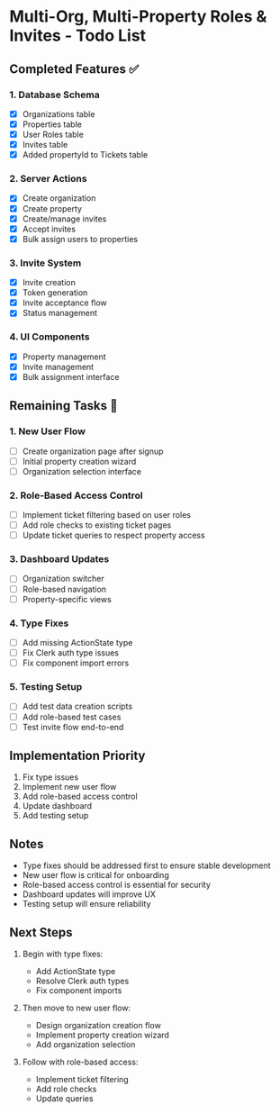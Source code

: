 # Multi-Org, Multi-Property Roles & Invites - Todo List

## Completed Features ✅

### 1. Database Schema
- [x] Organizations table
- [x] Properties table
- [x] User Roles table
- [x] Invites table
- [x] Added propertyId to Tickets table

### 2. Server Actions
- [x] Create organization
- [x] Create property
- [x] Create/manage invites
- [x] Accept invites
- [x] Bulk assign users to properties

### 3. Invite System
- [x] Invite creation
- [x] Token generation
- [x] Invite acceptance flow
- [x] Status management

### 4. UI Components
- [x] Property management
- [x] Invite management
- [x] Bulk assignment interface

## Remaining Tasks 🔄

### 1. New User Flow
- [ ] Create organization page after signup
- [ ] Initial property creation wizard
- [ ] Organization selection interface

### 2. Role-Based Access Control
- [ ] Implement ticket filtering based on user roles
- [ ] Add role checks to existing ticket pages
- [ ] Update ticket queries to respect property access

### 3. Dashboard Updates
- [ ] Organization switcher
- [ ] Role-based navigation
- [ ] Property-specific views

### 4. Type Fixes
- [ ] Add missing ActionState type
- [ ] Fix Clerk auth type issues
- [ ] Fix component import errors

### 5. Testing Setup
- [ ] Add test data creation scripts
- [ ] Add role-based test cases
- [ ] Test invite flow end-to-end

## Implementation Priority

1. Fix type issues
2. Implement new user flow
3. Add role-based access control
4. Update dashboard
5. Add testing setup

## Notes

- Type fixes should be addressed first to ensure stable development
- New user flow is critical for onboarding
- Role-based access control is essential for security
- Dashboard updates will improve UX
- Testing setup will ensure reliability

## Next Steps

1. Begin with type fixes:
   - Add ActionState type
   - Resolve Clerk auth types
   - Fix component imports

2. Then move to new user flow:
   - Design organization creation flow
   - Implement property creation wizard
   - Add organization selection

3. Follow with role-based access:
   - Implement ticket filtering
   - Add role checks
   - Update queries 